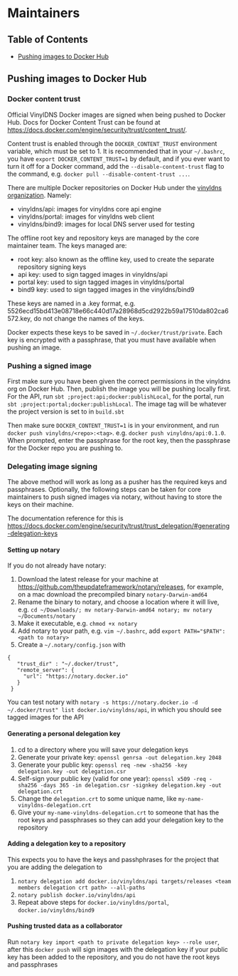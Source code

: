 # Maintainers

## Table of Contents
- [Pushing images to Docker Hub](#pushing-images-to-docker-hub)

## Pushing images to Docker Hub

### Docker content trust
Official VinylDNS Docker images are signed when being pushed to Docker Hub. Docs for Docker Content Trust can be found 
at https://docs.docker.com/engine/security/trust/content_trust/.

Content trust is enabled through the `DOCKER_CONTENT_TRUST` environment variable, which must be set to 1. It is recommended that 
in your `~/.bashrc`, you have `export DOCKER_CONTENT_TRUST=1` by default, and if you ever want to turn it off for a 
Docker command, add the `--disable-content-trust` flag to the command, e.g. `docker pull --disable-content-trust ...`.

There are multiple Docker repositories on Docker Hub under 
the [vinyldns organization](https://hub.docker.com/u/vinyldns/dashboard/). Namely: 

* vinyldns/api: images for vinyldns core api engine 
* vinyldns/portal: images for vinyldns web client
* vinyldns/bind9: images for local DNS server used for testing 

The offline root key and repository keys are managed by the core maintainer team. The keys managed are:

* root key: also known as the offline key, used to create the separate repository signing keys
* api key: used to sign tagged images in vinyldns/api
* portal key: used to sign tagged images in vinyldns/portal
* bind9 key: used to sign tagged images in the vinyldns/bind9

These keys are named in a <hash>.key format, e.g. 5526ecd15bd413e08718e66c440d17a28968d5cd2922b59a17510da802ca6572.key,
do not change the names of the keys. 

Docker expects these keys to be saved in `~/.docker/trust/private`. Each key is encrypted with a passphrase, that you 
must have available when pushing an image.

### Pushing a signed image
First make sure you have been given the correct permissions in the vinyldns org on Docker Hub. Then, publish the image 
you will be pushing locally first. For the API, run `sbt ;project:api;docker:publishLocal`, for the portal, 
run `sbt ;project:portal;docker:publishLocal`. The image tag will be whatever the project version is set to in 
`build.sbt` 

Then make sure `DOCKER_CONTENT_TRUST=1` is in your environment, and run `docker push vinyldns/<repo>:<tag>`. e.g. 
`docker push vinyldns/api:0.1.0`. When prompted, enter the passphrase for the root key, then the passphrase for the 
Docker repo you are pushing to. 

### Delegating image signing
The above method will work as long as a pusher has the required keys and passphrases. Optionally, the following steps can be taken
for core maintainers to push signed images via notary, without having to store the keys on their machine.

The documentation reference for this is https://docs.docker.com/engine/security/trust/trust_delegation/#generating-delegation-keys

#### Setting up notary
If you do not already have notary: 

1. Download the latest release for your machine at https://github.com/theupdateframework/notary/releases, 
for example, on a mac download the precompiled binary `notary-Darwin-amd64`
1. Rename the binary to notary, and choose a location where it will live,
e.g. `cd ~/Downloads/; mv notary-Darwin-amd64 notary; mv notary ~/Documents/notary`
1. Make it executable, e.g. `chmod +x notary`
1. Add notary to your path, e.g. `vim ~/.bashrc`, add `export PATH="$PATH":<path to notary>`
1. Create a `~/.notary/config.json` with
 
``` 
{
   "trust_dir" : "~/.docker/trust",
   "remote_server": {
     "url": "https://notary.docker.io"
   }
 }
```

You can test notary with `notary -s https://notary.docker.io -d ~/.docker/trust" list docker.io/vinyldns/api`, in which
you should see tagged images for the API

#### Generating a personal delegation key
1. cd to a directory where you will save your delegation keys
1. Generate your private key: `openssl genrsa -out delegation.key 2048`
1. Generate your public key: `openssl req -new -sha256 -key delegation.key -out delegation.csr`
1. Self-sign your public key (valid for one year): 
`openssl x509 -req -sha256 -days 365 -in delegation.csr -signkey delegation.key -out delegation.crt`
1. Change the `delegation.crt` to some unique name, like `my-name-vinyldns-delegation.crt`
1. Give your `my-name-vinyldns-delegation.crt` to someone that has the root keys and passphrases so 
they can add your delegation key to the repository

#### Adding a delegation key to a repository
This expects you to have the keys and passhphrases for the project that you are adding the delegation to

1. `notary delegation add docker.io/vinyldns/api targets/releases <team members delegation crt path> --all-paths`
1. `notary publish docker.io/vinyldns/api`
1. Repeat above steps for `docker.io/vinyldns/portal`, `docker.io/vinyldns/bind9`

#### Pushing trusted data as a collaborator
Run `notary key import <path to private delegation key> --role user`, after this `docker push` will sign 
images with the delegation key if your public key has been added to the repository, and you do not have the 
root keys and passphrases
